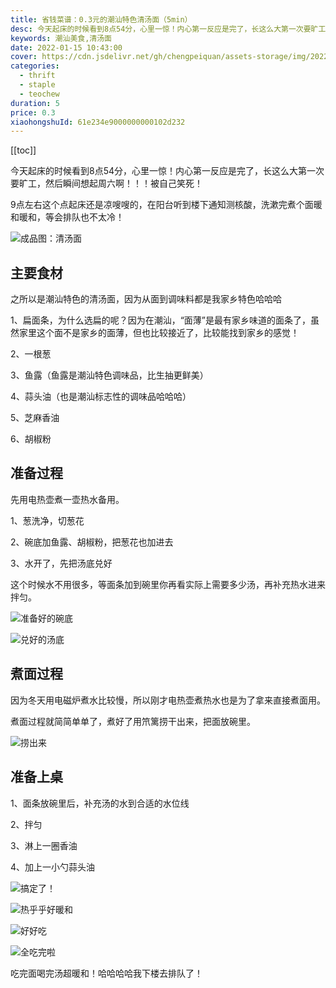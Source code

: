 ```yaml
---
title: 省钱菜谱：0.3元的潮汕特色清汤面（5min）
desc: 今天起床的时候看到8点54分，心里一惊！内心第一反应是完了，长这么大第一次要旷工，然后瞬间想起周六啊！！！被自己笑死！9点左右这个点起床还是凉嗖嗖的，在阳台听到楼下通知测核酸，洗漱完煮个面暖和暖和，等会排队也不太冷！
keywords: 潮汕美食,清汤面
date: 2022-01-15 10:43:00
cover: https://cdn.jsdelivr.net/gh/chengpeiquan/assets-storage/img/2022/01/20220116000116.jpg
categories:
  - thrift
  - staple
  - teochew
duration: 5
price: 0.3
xiaohongshuId: 61e234e9000000000102d232
---
```


[[toc]]

今天起床的时候看到8点54分，心里一惊！内心第一反应是完了，长这么大第一次要旷工，然后瞬间想起周六啊！！！被自己笑死！

9点左右这个点起床还是凉嗖嗖的，在阳台听到楼下通知测核酸，洗漱完煮个面暖和暖和，等会排队也不太冷！

![成品图：清汤面](https://cdn.jsdelivr.net/gh/chengpeiquan/assets-storage/img/2022/01/20220116000010.jpg)

## 主要食材

之所以是潮汕特色的清汤面，因为从面到调味料都是我家乡特色哈哈哈

1、扁面条，为什么选扁的呢？因为在潮汕，“面薄”是最有家乡味道的面条了，虽然家里这个面不是家乡的面薄，但也比较接近了，比较能找到家乡的感觉！

2、一根葱

3、鱼露（鱼露是潮汕特色调味品，比生抽更鲜美）

4、蒜头油（也是潮汕标志性的调味品哈哈哈）

5、芝麻香油

6、胡椒粉

## 准备过程

先用电热壶煮一壶热水备用。

1、葱洗净，切葱花

2、碗底加鱼露、胡椒粉，把葱花也加进去

3、水开了，先把汤底兑好

这个时候水不用很多，等面条加到碗里你再看实际上需要多少汤，再补充热水进来拌匀。

![准备好的碗底](https://cdn.jsdelivr.net/gh/chengpeiquan/assets-storage/img/2022/01/20220116000015.jpg)

![兑好的汤底](https://cdn.jsdelivr.net/gh/chengpeiquan/assets-storage/img/2022/01/20220116000014.jpg)

## 煮面过程

因为冬天用电磁炉煮水比较慢，所以刚才电热壶煮热水也是为了拿来直接煮面用。

煮面过程就简简单单了，煮好了用笊篱捞干出来，把面放碗里。

![捞出来](https://cdn.jsdelivr.net/gh/chengpeiquan/assets-storage/img/2022/01/20220116000013.jpg)

## 准备上桌

1、面条放碗里后，补充汤的水到合适的水位线

2、拌匀

3、淋上一圈香油

4、加上一小勺蒜头油

![搞定了！](https://cdn.jsdelivr.net/gh/chengpeiquan/assets-storage/img/2022/01/20220116000011.jpg)

![热乎乎好暖和](https://cdn.jsdelivr.net/gh/chengpeiquan/assets-storage/img/2022/01/20220116000012.jpg)

![好好吃](https://cdn.jsdelivr.net/gh/chengpeiquan/assets-storage/img/2022/01/20220116000009.jpg)

![全吃完啦](https://cdn.jsdelivr.net/gh/chengpeiquan/assets-storage/img/2022/01/20220116000008.jpg)

吃完面喝完汤超暖和！哈哈哈哈我下楼去排队了！

